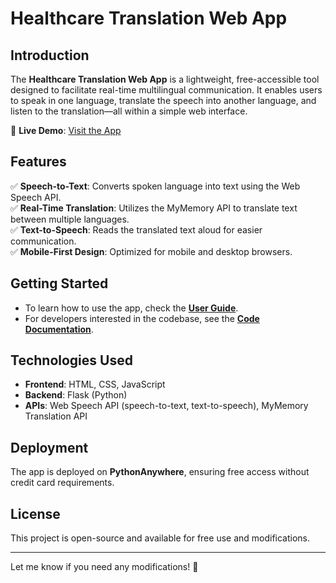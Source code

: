 # Healthcare Translation Web App  

## Introduction  
The **Healthcare Translation Web App** is a lightweight, free-accessible tool designed to facilitate real-time multilingual communication. It enables users to speak in one language, translate the speech into another language, and listen to the translation—all within a simple web interface.  

🔗 **Live Demo**: [Visit the App](https://asayem172153.pythonanywhere.com/)  

## Features  
✅ **Speech-to-Text**: Converts spoken language into text using the Web Speech API.  
✅ **Real-Time Translation**: Utilizes the MyMemory API to translate text between multiple languages.  
✅ **Text-to-Speech**: Reads the translated text aloud for easier communication.  
✅ **Mobile-First Design**: Optimized for mobile and desktop browsers.  

## Getting Started  
- To learn how to use the app, check the **[User Guide](USER_GUIDE.md)**.  
- For developers interested in the codebase, see the **[Code Documentation](CODE_DOCUMENTATION.md)**.  

## Technologies Used  
- **Frontend**: HTML, CSS, JavaScript  
- **Backend**: Flask (Python)  
- **APIs**: Web Speech API (speech-to-text, text-to-speech), MyMemory Translation API  

## Deployment  
The app is deployed on **PythonAnywhere**, ensuring free access without credit card requirements.  

## License  
This project is open-source and available for free use and modifications.  

---

Let me know if you need any modifications! 🚀
